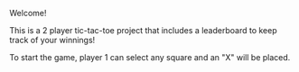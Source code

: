 Welcome!

This is a 2 player tic-tac-toe project that includes a leaderboard to keep track of your winnings!

To start the game, player 1 can select any square and an "X" will be placed.

